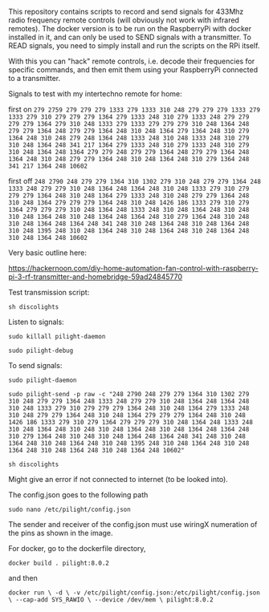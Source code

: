This repository contains scripts to record and send signals for 433Mhz radio frequency remote controls (will obviously not work with infrared remotes).  The docker version is to be run on the RaspberryPi with docker installed in it, and can only be used to SEND signals with a transmitter.  To READ signals, you need to simply install and run the scripts on the RPi itself.

With this you can "hack" remote controls, i.e. decode their frequencies for specific commands, and then emit them using your RaspberryPi connected to a transmitter.

Signals to test with my intertechno remote for home:

first on
`279 2759 279 279 279 1333 279 1333 310 248 279 279 279 1333 279 1333 279 310 279 279 279 1364 279 1333 248 310 279 1333 248 279 279 279 279 1364 279 310 248 1333 279 1333 279 279 279 310 248 1364 248 279 279 1364 248 279 279 1364 248 310 248 1364 279 1364 248 310 279 1364 248 310 248 279 248 1364 248 1333 248 310 248 1333 248 310 279 310 248 1364 248 341 217 1364 279 1333 248 310 279 1333 248 310 279 310 248 1364 248 1364 279 279 248 279 279 1364 248 279 279 1364 248 1364 248 310 248 279 279 1364 248 310 248 1364 248 310 279 1364 248 341 217 1364 248 10602`

first off
`248 2790 248 279 279 1364 310 1302 279 310 248 279 279 1364 248 1333 248 279 279 310 248 1364 248 1364 248 310 248 1333 279 310 279 279 279 1364 248 310 248 1364 279 1333 248 310 248 279 279 1364 248 310 248 1364 279 279 279 1364 248 310 248 1426 186 1333 279 310 279 1364 279 279 279 310 248 1364 248 1333 248 310 248 1364 248 310 248 310 248 1364 248 310 248 1364 248 1364 248 310 279 1364 248 310 248 310 248 1364 248 1364 248 341 248 310 248 1364 248 310 248 1364 248 310 248 1395 248 310 248 1364 248 310 248 1364 248 310 248 1364 248 310 248 1364 248 10602`

Very basic outline here:

https://hackernoon.com/diy-home-automation-fan-control-with-raspberry-pi-3-rf-transmitter-and-homebridge-59ad24845770

Test transmission script:

`sh discolights`


Listen to signals:

`sudo killall pilight-daemon`

`sudo pilight-debug`

To send signals:

`sudo pilight-daemon`

`sudo pilight-send -p raw -c "248 2790 248 279 279 1364 310 1302 279 310 248 279 279 1364 248 1333 248 279 279 310 248 1364 248 1364 248 310 248 1333 279 310 279 279 279 1364 248 310 248 1364 279 1333 248 310 248 279 279 1364 248 310 248 1364 279 279 279 1364 248 310 248 1426 186 1333 279 310 279 1364 279 279 279 310 248 1364 248 1333 248 310 248 1364 248 310 248 310 248 1364 248 310 248 1364 248 1364 248 310 279 1364 248 310 248 310 248 1364 248 1364 248 341 248 310 248 1364 248 310 248 1364 248 310 248 1395 248 310 248 1364 248 310 248 1364 248 310 248 1364 248 310 248 1364 248 10602"`

`sh discolights`

Might give an error if not connected to internet (to be looked into).

The config.json goes to the following path

`sudo nano /etc/pilight/config.json`

The sender and receiver of the config.json must use wiringX numeration of the pins as shown in the image.

For docker, go to the dockerfile directory,

`docker build . pilight:8.0.2`

and then

`docker run \
-d \
-v /etc/pilight/config.json:/etc/pilight/config.json \
--cap-add SYS_RAWIO \
--device /dev/mem \
pilight:8.0.2`

